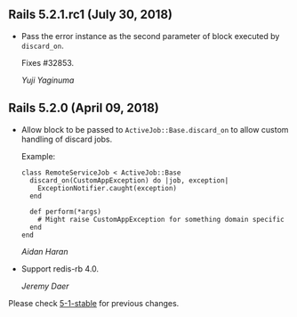 ## Rails 5.2.1.rc1 (July 30, 2018) ##

*   Pass the error instance as the second parameter of block executed by `discard_on`.

    Fixes #32853.

    *Yuji Yaginuma*

## Rails 5.2.0 (April 09, 2018) ##

*   Allow block to be passed to `ActiveJob::Base.discard_on` to allow custom handling of discard jobs.

    Example:

        class RemoteServiceJob < ActiveJob::Base
          discard_on(CustomAppException) do |job, exception|
            ExceptionNotifier.caught(exception)
          end

          def perform(*args)
            # Might raise CustomAppException for something domain specific
          end
        end

    *Aidan Haran*

*   Support redis-rb 4.0.

    *Jeremy Daer*

Please check [5-1-stable](https://github.com/rails/rails/blob/5-1-stable/activejob/CHANGELOG.md) for previous changes.
